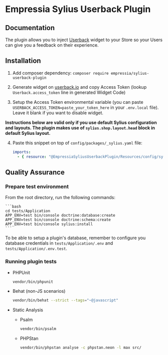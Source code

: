 # Empressia Sylius Userback Plugin

## Documentation

The plugin allows you to inject [Userback](https://www.userback.io/) widget to your Store so your Users can give you 
a feedback on their experience.

## Installation

1. Add composer dependency: `composer require empressia/sylius-userback-plugin`
   
2. Generate widget on [userback.io](https://www.userback.io/) and copy Access Token 
   (lookup `Userback.access_token` line in generated Widget Code)
   
3. Setup the Access Token environmental variable (you can paste `USERBACK_ACCESS_TOKEN=paste_your_token_here` 
   in your `.env.local` file). Leave it blank if you want to disable widget.
   
**Instructions below are valid only if you use default Sylius configuration and layouts. The plugin makes use of 
`sylius.shop.layout.head` block in default Sylius layout.**

4. Paste this snippet on top of `config/packages/_sylius.yaml` file:
    ```yaml
    imports:
      - { resource: "@EmpressiaSyliusUserbackPlugin/Resources/config/sylius_ui.yaml" }
    ```

## Quality Assurance
### Prepare test environment

From the root directory, run the following commands:

    ```bash
    cd tests/Application
    APP_ENV=test bin/console doctrine:database:create
    APP_ENV=test bin/console doctrine:schema:create
    APP_ENV=test bin/console sylius:install
    ```

To be able to setup a plugin's database, remember to configure you database credentials in `tests/Application/.env` and `tests/Application/.env.test`.

### Running plugin tests

  - PHPUnit

    ```bash
    vendor/bin/phpunit
    ```

  - Behat (non-JS scenarios)

    ```bash
    vendor/bin/behat --strict --tags="~@javascript"
    ```
    
  - Static Analysis
  
    - Psalm
    
      ```bash
      vendor/bin/psalm
      ```
      
    - PHPStan
    
      ```bash
      vendor/bin/phpstan analyse -c phpstan.neon -l max src/  
      ```

